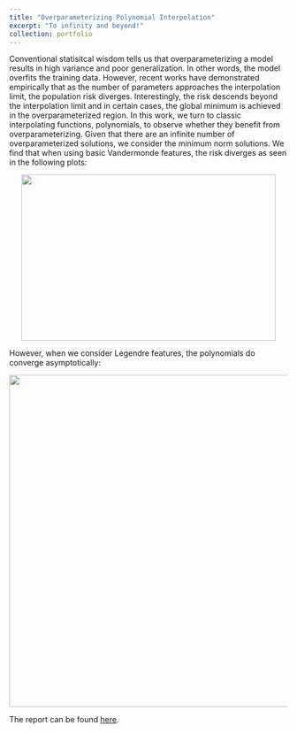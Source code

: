 ```yaml
---
title: "Overparameterizing Polynomial Interpolation"
excerpt: "To infinity and beyond!"
collection: portfolio
---
```


Conventional statisitcal wisdom tells us that overparameterizing a model results in high variance and poor generalization. In other words, the model overfits the training data. However, recent works have demonstrated empirically that as the number of parameters approaches the interpolation limit, the population risk diverges. Interestingly, the risk descends beyond the interpolation limit and in certain cases, the global minimum is achieved in the overparameterized region. In this work, we turn to classic interpolating functions, polynomials, to observe whether they benefit from overparameterizing. Given that there are an infinite number of overparameterized solutions, we consider the minimum norm solutions. We find that when using basic Vandermonde features, the risk diverges as seen in the following plots:

<p align="center">
  <img width="460" height="300" src="https://ameerd.github.io/images/Vandermonde2.pdf">
</p>

However, when we consider Legendre features, the polynomials do converge asymptotically:

<p align="center">
  <img width="560" height="600" src="https://ameerd.github.io/images/Legendre.PNG">
</p>

The report can be found [here](https://ameerd.github.io/files/Polynomial_Interpolation_Report.pdf).

